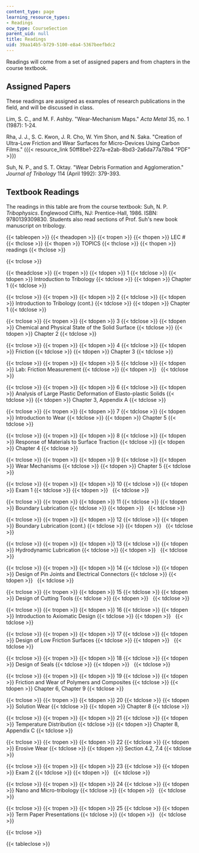 ```yaml
---
content_type: page
learning_resource_types:
- Readings
ocw_type: CourseSection
parent_uid: null
title: Readings
uid: 39aa14b5-b729-5100-e8a4-5367beefbdc2
---
```


Readings will come from a set of assigned papers and from chapters in the course textbook.

Assigned Papers
---------------

These readings are assigned as examples of research publications in the field, and will be discussed in class.

Lim, S. C., and M. F. Ashby. "Wear-Mechanism Maps." _Acta Metal_ 35, no. 1 (1987): 1-24.

Rha, J. J., S. C. Kwon, J. R. Cho, W. Yim Shon, and N. Saka. "Creation of Ultra-Low Friction and Wear Surfaces for Micro-Devices Using Carbon Films." ({{< resource_link 50ff8be1-227a-e2ab-8bd3-2a6da77a78b4 "PDF" >}})

Suh, N. P., and S. T. Oktay. "Wear Debris Formation and Agglomeration." _Journal of Tribology_ 114 (April 1992): 379-393.

Textbook Readings
-----------------

The readings in this table are from the course textbook: Suh, N. P. _Tribophysics_. Englewood Cliffs, NJ: Prentice-Hall, 1986. ISBN: 9780139309830. Students also read sections of Prof. Suh's new book manuscript on tribology.

{{< tableopen >}}
{{< theadopen >}}
{{< tropen >}}
{{< thopen >}}
LEC #
{{< thclose >}}
{{< thopen >}}
TOPICS
{{< thclose >}}
{{< thopen >}}
readings
{{< thclose >}}

{{< trclose >}}

{{< theadclose >}}
{{< tropen >}}
{{< tdopen >}}
1
{{< tdclose >}}
{{< tdopen >}}
Introduction to Tribology
{{< tdclose >}}
{{< tdopen >}}
Chapter 1
{{< tdclose >}}

{{< trclose >}}
{{< tropen >}}
{{< tdopen >}}
2
{{< tdclose >}}
{{< tdopen >}}
Introduction to Tribology (cont.)
{{< tdclose >}}
{{< tdopen >}}
Chapter 1
{{< tdclose >}}

{{< trclose >}}
{{< tropen >}}
{{< tdopen >}}
3
{{< tdclose >}}
{{< tdopen >}}
Chemical and Physical State of the Solid Surface
{{< tdclose >}}
{{< tdopen >}}
Chapter 2
{{< tdclose >}}

{{< trclose >}}
{{< tropen >}}
{{< tdopen >}}
4
{{< tdclose >}}
{{< tdopen >}}
Friction
{{< tdclose >}}
{{< tdopen >}}
Chapter 3
{{< tdclose >}}

{{< trclose >}}
{{< tropen >}}
{{< tdopen >}}
5
{{< tdclose >}}
{{< tdopen >}}
Lab: Friction Measurement
{{< tdclose >}}
{{< tdopen >}}
 
{{< tdclose >}}

{{< trclose >}}
{{< tropen >}}
{{< tdopen >}}
6
{{< tdclose >}}
{{< tdopen >}}
Analysis of Large Plastic Deformation of Elasto-plastic Solids
{{< tdclose >}}
{{< tdopen >}}
Chapter 3, Appendix A
{{< tdclose >}}

{{< trclose >}}
{{< tropen >}}
{{< tdopen >}}
7
{{< tdclose >}}
{{< tdopen >}}
Introduction to Wear
{{< tdclose >}}
{{< tdopen >}}
Chapter 5
{{< tdclose >}}

{{< trclose >}}
{{< tropen >}}
{{< tdopen >}}
8
{{< tdclose >}}
{{< tdopen >}}
Response of Materials to Surface Traction
{{< tdclose >}}
{{< tdopen >}}
Chapter 4
{{< tdclose >}}

{{< trclose >}}
{{< tropen >}}
{{< tdopen >}}
9
{{< tdclose >}}
{{< tdopen >}}
Wear Mechanisms
{{< tdclose >}}
{{< tdopen >}}
Chapter 5
{{< tdclose >}}

{{< trclose >}}
{{< tropen >}}
{{< tdopen >}}
10
{{< tdclose >}}
{{< tdopen >}}
Exam 1
{{< tdclose >}}
{{< tdopen >}}
 
{{< tdclose >}}

{{< trclose >}}
{{< tropen >}}
{{< tdopen >}}
11
{{< tdclose >}}
{{< tdopen >}}
Boundary Lubrication
{{< tdclose >}}
{{< tdopen >}}
 
{{< tdclose >}}

{{< trclose >}}
{{< tropen >}}
{{< tdopen >}}
12
{{< tdclose >}}
{{< tdopen >}}
Boundary Lubrication (cont.)
{{< tdclose >}}
{{< tdopen >}}
 
{{< tdclose >}}

{{< trclose >}}
{{< tropen >}}
{{< tdopen >}}
13
{{< tdclose >}}
{{< tdopen >}}
Hydrodynamic Lubrication
{{< tdclose >}}
{{< tdopen >}}
 
{{< tdclose >}}

{{< trclose >}}
{{< tropen >}}
{{< tdopen >}}
14
{{< tdclose >}}
{{< tdopen >}}
Design of Pin Joints and Electrical Connectors
{{< tdclose >}}
{{< tdopen >}}
 
{{< tdclose >}}

{{< trclose >}}
{{< tropen >}}
{{< tdopen >}}
15
{{< tdclose >}}
{{< tdopen >}}
Design of Cutting Tools
{{< tdclose >}}
{{< tdopen >}}
 
{{< tdclose >}}

{{< trclose >}}
{{< tropen >}}
{{< tdopen >}}
16
{{< tdclose >}}
{{< tdopen >}}
Introduction to Axiomatic Design
{{< tdclose >}}
{{< tdopen >}}
 
{{< tdclose >}}

{{< trclose >}}
{{< tropen >}}
{{< tdopen >}}
17
{{< tdclose >}}
{{< tdopen >}}
Design of Low Friction Surfaces
{{< tdclose >}}
{{< tdopen >}}
 
{{< tdclose >}}

{{< trclose >}}
{{< tropen >}}
{{< tdopen >}}
18
{{< tdclose >}}
{{< tdopen >}}
Design of Seals
{{< tdclose >}}
{{< tdopen >}}
 
{{< tdclose >}}

{{< trclose >}}
{{< tropen >}}
{{< tdopen >}}
19
{{< tdclose >}}
{{< tdopen >}}
Friction and Wear of Polymers and Composites
{{< tdclose >}}
{{< tdopen >}}
Chapter 6, Chapter 9
{{< tdclose >}}

{{< trclose >}}
{{< tropen >}}
{{< tdopen >}}
20
{{< tdclose >}}
{{< tdopen >}}
Solution Wear
{{< tdclose >}}
{{< tdopen >}}
Chapter 8
{{< tdclose >}}

{{< trclose >}}
{{< tropen >}}
{{< tdopen >}}
21
{{< tdclose >}}
{{< tdopen >}}
Temperature Distribution
{{< tdclose >}}
{{< tdopen >}}
Chapter 8, Appendix C
{{< tdclose >}}

{{< trclose >}}
{{< tropen >}}
{{< tdopen >}}
22
{{< tdclose >}}
{{< tdopen >}}
Erosive Wear
{{< tdclose >}}
{{< tdopen >}}
Section 4.2, 7.4
{{< tdclose >}}

{{< trclose >}}
{{< tropen >}}
{{< tdopen >}}
23
{{< tdclose >}}
{{< tdopen >}}
Exam 2
{{< tdclose >}}
{{< tdopen >}}
 
{{< tdclose >}}

{{< trclose >}}
{{< tropen >}}
{{< tdopen >}}
24
{{< tdclose >}}
{{< tdopen >}}
Nano and Micro-tribology
{{< tdclose >}}
{{< tdopen >}}
 
{{< tdclose >}}

{{< trclose >}}
{{< tropen >}}
{{< tdopen >}}
25
{{< tdclose >}}
{{< tdopen >}}
Term Paper Presentations
{{< tdclose >}}
{{< tdopen >}}
 
{{< tdclose >}}

{{< trclose >}}

{{< tableclose >}}